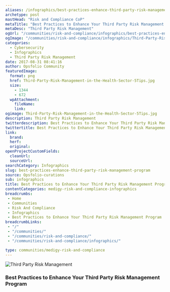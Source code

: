 ```yaml
---
aliases: /infographics/best-practices-enhance-third-party-risk-management-program
archetype: post
mastHead: "Risk and Compliance CoP"
metaTitle: "Best Practices to Enhance Your Third Party Risk Management Program"
metaDesc: "Third Party Risk Management"
ogUrl: "/communities/risk-and-compliance/infographics/best-practices-enhance-third-party-risk-management-program"
ogImage: "/communities/risk-and-compliance/infographics/Third-Party-Risk-Management-in-the-Health-Sector-5Tips.jpg"
categories:
  - Cybersecurity
  - Infographics
  - Third Party Risk Management
date: 2017-08-31 08:41:16
author: Opsfolio Community
featuredImage:
  format: png
  href: Third-Party-Risk-Management-in-the-Health-Sector-5Tips.jpg
  size:
    - 1344
    - 672
  wpAttachment:
    fileName:
    link:
ogimage: Third-Party-Risk-Management-in-the-Health-Sector-5Tips.jpg
description: Third Party Risk Management
twitterdescription: Best Practices to Enhance Your Third Party Risk Management Program
twittertitle: Best Practices to Enhance Your Third Party Risk Management Program
link:
  brand:
  herf:
  original:
openProjectCustomFields:
  cleanUrl:
  sourceUrl:
searchCategory: Infographics
slug: best-practices-enhance-third-party-risk-management-program
source: Opsfolio-curations
sub: infographics
title: Best Practices to Enhance Your Third Party Risk Management Program
contentCategories: medigy-risk-and-compliance-infographics
breadcrumbs:
 - Home
 - Communities
 - Risk And Compliance
 - Infographics
 - Best Practices to Enhance Your Third Party Risk Management Program
breadcrumbLinks:
 - "/"
 - "/communities/"
 - "/communities/risk-and-compliance/"
 - "/communities/risk-and-compliance/infographics/"

type: communities/medigy-risk-and-compliance
---
```

![Third Party Risk Management](/communities/risk-and-compliance/infographics/images/Third-Party-Risk-Management-in-the-Health-Sector-5Tips.jpg)

### Best Practices to Enhance Your Third Party Risk Management Program
